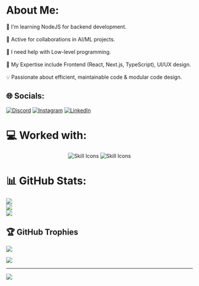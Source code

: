 # About Me:
🌱 I'm learning NodeJS for backend development.<br><br>👯 Active for collaborations in AI/ML projects.<br><br>🤔 I need help with Low-level programming.<br><br>💬 My Expertise include Frontend (React, Next.js, TypeScript), UI/UX design.<br><br>💡 Passionate about efficient, maintainable code & modular code design.<br>


## 🌐 Socials:
[![Discord](https://img.shields.io/badge/Discord-%237289DA.svg?logo=discord&logoColor=white)](https://discord.gg/RyEyPBGf9x) [![Instagram](https://img.shields.io/badge/Instagram-%23E4405F.svg?logo=Instagram&logoColor=white)](https://instagram.com/khushalrathore_) [![LinkedIn](https://img.shields.io/badge/LinkedIn-%230077B5.svg?logo=linkedin&logoColor=white)](https://linkedin.com/in/khushalrathore) 

# 💻 Worked with:

<p align="center">
  <img style="pointer-events: none;" src="https://skillicons.dev/icons?i=bash,git,github,neovim,ruby,cpp,py,opencv,flask,gcp" alt="Skill Icons" />
  <img style="pointer-events: none;" src="https://skillicons.dev/icons?i=html,md,css,sass,tailwind,js,ts,webpack,npm,react,nextjs,vercel,vite" alt="Skill Icons" />
</p>

# 📊 GitHub Stats:
![](https://github-readme-stats.vercel.app/api?username=khushalrathore&theme=dark&hide_border=false&include_all_commits=false&count_private=false)<br/>
![](https://github-readme-streak-stats.herokuapp.com/?user=khushalrathore&theme=dark&hide_border=false)<br/>
![](https://github-readme-stats.vercel.app/api/top-langs/?username=khushalrathore&theme=dark&hide_border=false&include_all_commits=false&count_private=false&layout=compact)

## 🏆 GitHub Trophies
![](https://github-profile-trophy.vercel.app/?username=khushalrathore&theme=gruvbox&no-frame=false&no-bg=true&margin-w=4)

![](https://quotes-github-readme.vercel.app/api?type=horizontal&theme=merko)

---
[![](https://visitcount.itsvg.in/api?id=khushalrathore&icon=0&color=0)](https://visitcount.itsvg.in)

<!-- Proudly created with GPRM ( https://gprm.itsvg.in ) -->


</div>
